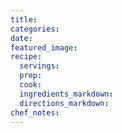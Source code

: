 ```yaml
---
title:
categories: 
date:
featured_image:
recipe:
  servings:
  prep:
  cook:
  ingredients_markdown:
  directions_markdown:
chef_notes:
---
```

